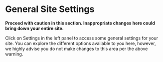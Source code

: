 # General Site Settings

**Proceed with caution in this section. Inappropriate changes here could bring down your entire site.**

Click on Settings in the left panel to access some general settings for your site. You can explore the different options available to you here, however, we highly advise you do not make changes to this area per the above warning.